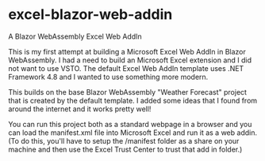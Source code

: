 # excel-blazor-web-addin
A Blazor WebAssembly Excel Web AddIn 

This is my first attempt at building a Microsoft Excel Web AddIn in Blazor WebAssembly.
I had a need to build an Microsoft Excel extension and I did not want to use VSTO.  The default
Excel Web AddIn template uses .NET Framework 4.8 and I wanted to use something more modern.

This builds on the base Blazor WebAssembly "Weather Forecast" project that is created by the default template.
I added some ideas that I found from around the internet and it works pretty well!

You can run this project both as a standard webpage in a browser and you can load the manifest.xml file into Microsoft Excel and run it as a web addin.
(To do this, you'll have to setup the /manifest folder as a share on your machine and then use the Excel Trust Center to trust that add in folder.)
